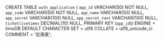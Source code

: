 CREATE TABLE `auth_application` (
  `app_id` VARCHAR(50) NOT NULL,
  `app_code` VARCHAR(50) NOT NULL,
  `app_name` VARCHAR(50) NULL,
  `app_secret` VARCHAR(100) NULL,
  `app_secret_text` VARCHAR(100) NULL,
  `ticketlivetimes` DECIMAL(10) NULL,
  PRIMARY KEY (`app_id`))
ENGINE = InnoDB
DEFAULT CHARACTER SET = utf8
COLLATE = utf8_unicode_ci
COMMENT = '应用表';
